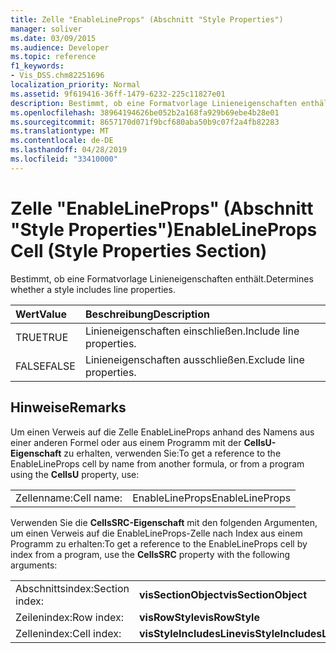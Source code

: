 ```yaml
---
title: Zelle "EnableLineProps" (Abschnitt "Style Properties")
manager: soliver
ms.date: 03/09/2015
ms.audience: Developer
ms.topic: reference
f1_keywords:
- Vis_DSS.chm82251696
localization_priority: Normal
ms.assetid: 9f619416-36ff-1479-6232-225c11827e01
description: Bestimmt, ob eine Formatvorlage Linieneigenschaften enthält.
ms.openlocfilehash: 38964194626be052b2a168fa929b69ebe4b28e01
ms.sourcegitcommit: 8657170d071f9bcf680aba50b9c07f2a4fb82283
ms.translationtype: MT
ms.contentlocale: de-DE
ms.lasthandoff: 04/28/2019
ms.locfileid: "33410000"
---
```

# <a name="enablelineprops-cell-style-properties-section"></a><span data-ttu-id="59c1c-103">Zelle "EnableLineProps" (Abschnitt "Style Properties")</span><span class="sxs-lookup"><span data-stu-id="59c1c-103">EnableLineProps Cell (Style Properties Section)</span></span>

<span data-ttu-id="59c1c-104">Bestimmt, ob eine Formatvorlage Linieneigenschaften enthält.</span><span class="sxs-lookup"><span data-stu-id="59c1c-104">Determines whether a style includes line properties.</span></span>
  
|<span data-ttu-id="59c1c-105">**Wert**</span><span class="sxs-lookup"><span data-stu-id="59c1c-105">**Value**</span></span>|<span data-ttu-id="59c1c-106">**Beschreibung**</span><span class="sxs-lookup"><span data-stu-id="59c1c-106">**Description**</span></span>|
|:-----|:-----|
|<span data-ttu-id="59c1c-107">TRUE</span><span class="sxs-lookup"><span data-stu-id="59c1c-107">TRUE</span></span>  <br/> |<span data-ttu-id="59c1c-108">Linieneigenschaften einschließen.</span><span class="sxs-lookup"><span data-stu-id="59c1c-108">Include line properties.</span></span>  <br/> |
|<span data-ttu-id="59c1c-109">FALSE</span><span class="sxs-lookup"><span data-stu-id="59c1c-109">FALSE</span></span>  <br/> |<span data-ttu-id="59c1c-110">Linieneigenschaften ausschließen.</span><span class="sxs-lookup"><span data-stu-id="59c1c-110">Exclude line properties.</span></span>  <br/> |
   
## <a name="remarks"></a><span data-ttu-id="59c1c-111">Hinweise</span><span class="sxs-lookup"><span data-stu-id="59c1c-111">Remarks</span></span>

<span data-ttu-id="59c1c-112">Um einen Verweis auf die Zelle EnableLineProps anhand des Namens aus einer anderen Formel oder aus einem Programm mit der **CellsU-Eigenschaft** zu erhalten, verwenden Sie:</span><span class="sxs-lookup"><span data-stu-id="59c1c-112">To get a reference to the EnableLineProps cell by name from another formula, or from a program using the **CellsU** property, use:</span></span> 
  
|||
|:-----|:-----|
|<span data-ttu-id="59c1c-113">Zellenname:</span><span class="sxs-lookup"><span data-stu-id="59c1c-113">Cell name:</span></span>  <br/> |<span data-ttu-id="59c1c-114">EnableLineProps</span><span class="sxs-lookup"><span data-stu-id="59c1c-114">EnableLineProps</span></span>  <br/> |
   
<span data-ttu-id="59c1c-115">Verwenden Sie die **CellsSRC-Eigenschaft** mit den folgenden Argumenten, um einen Verweis auf die EnableLineProps-Zelle nach Index aus einem Programm zu erhalten:</span><span class="sxs-lookup"><span data-stu-id="59c1c-115">To get a reference to the EnableLineProps cell by index from a program, use the **CellsSRC** property with the following arguments:</span></span> 
  
|||
|:-----|:-----|
|<span data-ttu-id="59c1c-116">Abschnittsindex:</span><span class="sxs-lookup"><span data-stu-id="59c1c-116">Section index:</span></span>  <br/> |<span data-ttu-id="59c1c-117">**visSectionObject**</span><span class="sxs-lookup"><span data-stu-id="59c1c-117">**visSectionObject**</span></span> <br/> |
|<span data-ttu-id="59c1c-118">Zeilenindex:</span><span class="sxs-lookup"><span data-stu-id="59c1c-118">Row index:</span></span>  <br/> |<span data-ttu-id="59c1c-119">**visRowStyle**</span><span class="sxs-lookup"><span data-stu-id="59c1c-119">**visRowStyle**</span></span> <br/> |
|<span data-ttu-id="59c1c-120">Zellenindex:</span><span class="sxs-lookup"><span data-stu-id="59c1c-120">Cell index:</span></span>  <br/> |<span data-ttu-id="59c1c-121">**visStyleIncludesLine**</span><span class="sxs-lookup"><span data-stu-id="59c1c-121">**visStyleIncludesLine**</span></span> <br/> |
   

